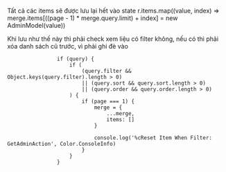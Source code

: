 Tất cả các items sẽ được lưu lại hết vào state
r.items.map((value, index) => merge.items[((page - 1) * merge.query.limit) + index] = new AdminModel(value))

Khi lưu như thế này thì phải check xem liệu có filter không, nếu có thì phải xóa danh sách cũ trước, vì phải ghi đè vào

                    if (query) {
                        if (
                            (query.filter && Object.keys(query.filter).length > 0)
                            || (query.sort && query.sort.length > 0)
                            || (query.order && query.order.length > 0)
                        ) {
                            if (page === 1) {
                                merge = {
                                    ...merge,
                                    items: []
                                }

                                console.log('%cReset Item When Filter: GetAdminAction', Color.ConsoleInfo)
                            }
                        }
                    }